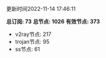 更新时间2022-11-14 17:46:11

**总订阅: 73**
**总节点: 1026**
**有效节点: 373**
- v2ray节点: 217
- trojan节点: 95
- ss节点: 61
